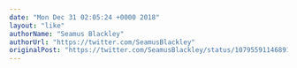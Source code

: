```yaml
---
date: "Mon Dec 31 02:05:24 +0000 2018"
layout: "like"
authorName: "Seamus Blackley"
authorUrl: "https://twitter.com/SeamusBlackley"
originalPost: "https://twitter.com/SeamusBlackley/status/1079559114689196032"
---
```

